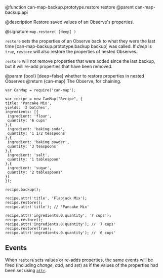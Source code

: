 @function can-map-backup.prototype.restore restore
@parent can-map-backup.api

@description Restore saved values of an Observe's properties.

@signature `map.restore( [deep] )`

`restore` sets the properties of an Observe back to what they were the last time
[can-map-backup.prototype.backup backup] was called. If _deep_ is `true`,
`restore` will also restore the properties of nested Observes.

`restore` will not remove properties that were added since the last backup, but it
will re-add properties that have been removed.

@param {bool} [deep=false] whether to restore properties in nested Observes
@return {can-map} The Observe, for chaining.

```
var CanMap = require('can-map');

var recipe = new CanMap("Recipe", {
title: 'Pancake Mix',
yields: '3 batches',
ingredients: [{
 ingredient: 'flour',
 quantity: '6 cups'
},{
 ingredient: 'baking soda',
 quantity: '1 1/2 teaspoons'
},{
 ingredient: 'baking powder',
 quantity: '3 teaspoons'
},{
 ingredient: 'salt',
 quantity: '1 tablespoon'
},{
 ingredient: 'sugar',
 quantity: '2 tablespoons'
}]
});

recipe.backup();

recipe.attr('title', 'Flapjack Mix');
recipe.restore();
recipe.attr('title'); // 'Pancake Mix'

recipe.attr('ingredients.0.quantity', '7 cups');
recipe.restore();
recipe.attr('ingredients.0.quantity'); // '7 cups'
recipe.restore(true);
recipe.attr('ingredients.0.quantity'); // '6 cups'
```

## Events
When `restore` sets values or re-adds properties, the same events will be fired (including
_change_, _add_, and _set_) as if the values of the properties had been set using [`attr`](http://canjs.com/docs/can.Map.prototype.attr.html).
